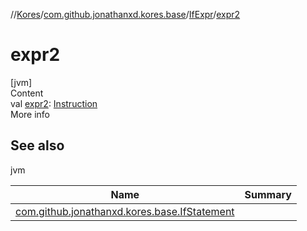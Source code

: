 //[Kores](../../index.md)/[com.github.jonathanxd.kores.base](../index.md)/[IfExpr](index.md)/[expr2](expr2.md)



# expr2  
[jvm]  
Content  
val [expr2](expr2.md): [Instruction](../../com.github.jonathanxd.kores/-instruction/index.md)  
More info  


## See also  
  
jvm  
  
|  Name|  Summary| 
|---|---|
| <a name="com.github.jonathanxd.kores.base/IfExpr/expr2/#/PointingToDeclaration/"></a>[com.github.jonathanxd.kores.base.IfStatement](../-if-statement/index.md)| <a name="com.github.jonathanxd.kores.base/IfExpr/expr2/#/PointingToDeclaration/"></a>
  
  



